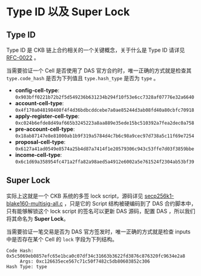 # Type ID 以及 Super Lock


## Type ID

Type ID 是 CKB 链上合约相关的一个关键概念，关于什么是 Type ID 请详见 [RFC-0022](https://github.com/nervosnetwork/rfcs/blob/master/rfcs/0022-transaction-structure/0022-transaction-structure.md#type-id) 。

当需要验证一个 Cell 是否使用了 DAS 官方合约时，唯一正确的方式就是检查其 `type.code_hash` 是否为下列值且 `type.hash_type` 是否为 `type` 。

- **config-cell-type**: `0x903bff0221b72b2f5d549236b631234b294f10f53e6cc7328af07776e32a6640`
- **account-cell-type**: `0x4f170a048198408f4f4d36bdbcddcebe7a0ae85244d3ab08fd40a80cbfc70918`
- **apply-register-cell-type**: `0xc024b6efde8d49af665b3245223a8aa889e35ede15bc510392a7fea2dec0a758`
- **pre-account-cell-type**: `0x18ab87147e8e81000ab1b9f319a5784d4c7b6c98a9cec97d738a5c11f69e7254`
- **proposal-cell-type**: `0x6127a41ad0549e8574a25b4d87a7414f1e20579306c943c53ffe7d03f3859bbe`
- **income-cell-type**: `0x6c1d69a358954fc471a2ffa82a98aed5a4912e6002a5e761524f2304ab53bf39`


## Super Lock

实际上这就是一个 CKB 系统的多签 lock script，源码详见 [secp256k1-blake160-multisig-all.c](https://github.com/nervosnetwork/ckb-system-scripts/blob/master/c/secp256k1_blake160_multisig_all.c) ，只是它的 Script 结构被硬编码到了 DAS 合约脚本中，只有能够解锁这个 lock script 的签名可以更新 DAS 源码，配置 DAS ，所以我们将其命名为 **Super Lock**。

当需要验证一笔交易是否为 DAS 官方签发时，唯一正确的方式就是检查 inputs 中是否存在某个 Cell 的 `lock` 字段为下列结构。

```
Code Hash: 0x5c5069eb0857efc65e1bca0c07df34c31663b3622fd3876c876320fc9634e2a8
     Args: 0xc126635ece567c71c50f7482c5db80603852c306
Hash Type: type
```
